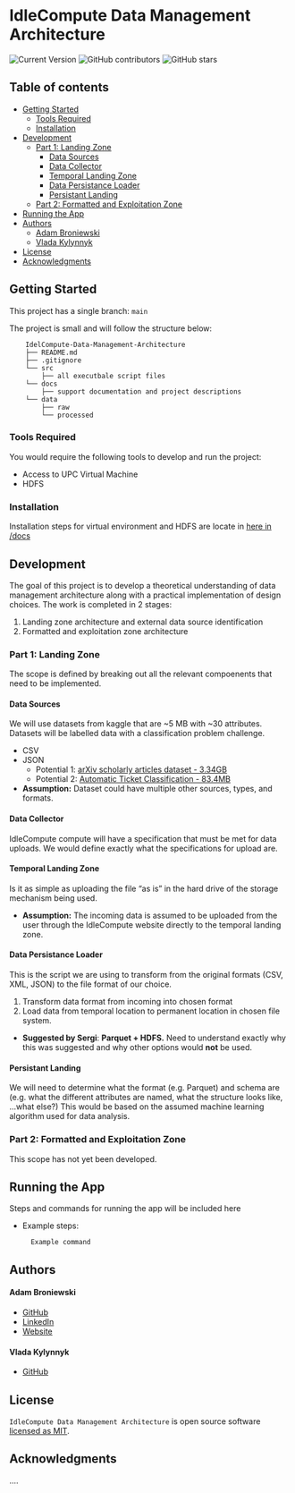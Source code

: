 # IdleCompute Data Management Architecture

![Current Version](https://img.shields.io/badge/version-v0.1-blue)
![GitHub contributors](https://img.shields.io/github/contributors/abroniewski/IdleCompute-Data-Management-Architecture)
![GitHub stars](https://img.shields.io/github/stars/abroniewski/IdleCompute-Data-Management-Architecture?style=social)

## Table of contents
- [Getting Started](#getting-started)
	- [Tools Required](#tools-required)
	- [Installation](#installation)
- [Development](#development)
	- [Part 1: Landing Zone](#part-1-landing-zone)
		- [Data Sources](#data-sources)
		- [Data Collector](#data-collector)
		- [Temporal Landing Zone](#temporal-landing-zone)
		- [Data Persistance Loader](#data-persistance-loader)
		- [Persistant Landing](#persistant-landing)
	- [Part 2: Formatted and Exploitation Zone](#part-2-formatted-and-exploitation-zone)
- [Running the App](#running-the-app)
- [Authors](#authors)
	- [Adam Broniewski](#adam-broniewski)
	- [Vlada Kylynnyk](#vlada-kylynnyk)
- [License](#license)
- [Acknowledgments](#acknowledgments)

## Getting Started

This project has a single branch: `main`

The project is small and will follow the structure below:

```
	IdelCompute-Data-Management-Architecture
	├── README.md
	├── .gitignore
	└── src
		├── all executbale script files
	└── docs
		├── support documentation and project descriptions
	└── data
		├── raw
		└── processed
```

### Tools Required

You would require the following tools to develop and run the project:

* Access to UPC Virtual Machine
* HDFS

### Installation

Installation steps for virtual environment and HDFS are locate in [here in /docs](https://github.com/abroniewski/IdleCompute-Data-Management-Architecture/tree/main/docs)

## Development

The goal of this project is to develop a theoretical understanding of data management architecture along with a practical implementation of design choices. The work is completed in 2 stages:
1. Landing zone architecture and external data source identification 
2. Formatted and exploitation zone architecture

### Part 1: Landing Zone
The scope is defined by breaking out all the relevant compoenents that need to be implemented.

#### Data Sources

We will use datasets from kaggle that are ~5 MB with ~30 attributes. Datasets will be labelled data with a classification problem challenge.

- CSV
- JSON
    - Potential 1: [arXiv scholarly articles dataset - 3.34GB](https://www.kaggle.com/datasets/Cornell-University/arxiv)
    - Potential 2: [Automatic Ticket Classification - 83.4MB](https://www.kaggle.com/datasets/arunagirirajan/automatic-ticket-classification/code)
- **Assumption:** Dataset could have multiple other sources, types, and formats.

#### Data Collector

IdleCompute compute will have a specification that must be met for data uploads. We would define exactly what the specifications for upload are.

#### Temporal Landing Zone

Is it as simple as uploading the file “as is” in the hard drive of the storage mechanism being used. 

- **Assumption:** The incoming data is assumed to be uploaded from the user through the IdleCompute website directly to the temporal landing zone.

#### Data Persistance Loader

This is the script we are using to transform from the original formats (CSV, XML, JSON) to the file format of our choice.

1. Transform data format from incoming into chosen format
2. Load data from temporal location to permanent location in chosen file system.
- **Suggested by Sergi**: **Parquet + HDFS.** Need to understand exactly why this was suggested and why other options would **not** be used.

#### Persistant Landing

We will need to determine what the format (e.g. Parquet) and schema are (e.g. what the different attributes are named, what the structure looks like, ...what else?) This would be based on the assumed machine learning algorithm used for data analysis.

  
### Part 2: Formatted and Exploitation Zone

This scope has not yet been developed.

## Running the App

Steps and commands for running the app will be included here

* Example steps:
  ```
    Example command
  ```
  
## Authors

#### Adam Broniewski
* [GitHub](https://github.com/abroniewski)
* [LinkedIn](https://www.linkedin.com/in/abroniewski/)
* [Website](https://adambron.com)

#### Vlada Kylynnyk
* [GitHub](https://github.com/Vladka396)

## License

`IdleCompute Data Management Architecture` is open source software [licensed as MIT][license].

## Acknowledgments

....

[//]: # (HyperLinks)

[license]: https://github.com/abroniewski/LICENSE.md
